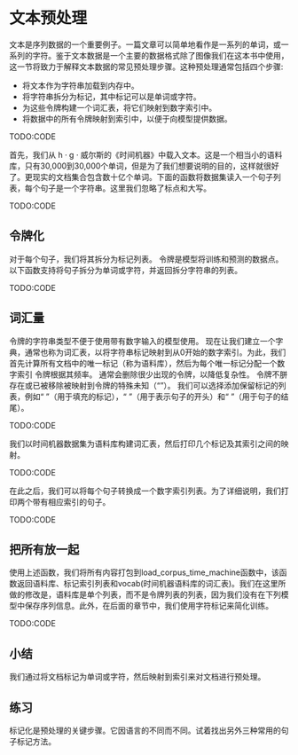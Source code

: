 

<!--
 * @version:
 * @Author:  StevenJokes https://github.com/StevenJokes
 * @Date: 2020-07-29 20:11:46
 * @LastEditors:  StevenJokes https://github.com/StevenJokes
 * @LastEditTime: 2020-07-29 20:16:44
 * @Description:translate by machine
 * @TODO::
 * @Reference:http://preview.d2l.ai/d2l-en/master/chapter_recurrent-neural-networks/text-preprocessing.html
-->

# 文本预处理

文本是序列数据的一个重要例子。一篇文章可以简单地看作是一系列的单词，或一系列的字符。鉴于文本数据是一个主要的数据格式除了图像我们在这本书中使用，这一节将致力于解释文本数据的常见预处理步骤。这种预处理通常包括四个步骤:

- 将文本作为字符串加载到内存中。
- 将字符串拆分为标记，其中标记可以是单词或字符。
- 为这些令牌构建一个词汇表，将它们映射到数字索引中。
- 将数据中的所有令牌映射到索引中，以便于向模型提供数据。

TODO:CODE

首先，我们从 h · g · 威尔斯的《时间机器》中载入文本。这是一个相当小的语料库，只有30,000到30,000个单词，但是为了我们想要说明的目的，这样就很好了。更现实的文档集合包含数十亿个单词。下面的函数将数据集读入一个句子列表，每个句子是一个字符串。这里我们忽略了标点和大写。

TODO:CODE

## 令牌化

对于每个句子，我们将其拆分为标记列表。 令牌是模型将训练和预测的数据点。 以下函数支持将句子拆分为单词或字符，并返回拆分字符串的列表。

TODO:CODE

## 词汇量

令牌的字符串类型不便于使用带有数字输入的模型使用。 现在让我们建立一个字典，通常也称为词汇表，以将字符串标记映射到从0开始的数字索引。为此，我们首先计算所有文档中的唯一标记（称为语料库），然后为每个唯一标记分配一个数字索引 令牌根据其频率。 通常会删除很少出现的令牌，以降低复杂性。 令牌不胼存在或已被移除被映射到令牌的特殊未知（“<unk>”）。 我们可以选择添加保留标记的列表，例如“ <pad>”（用于填充的标记），“ <bos>”（用于表示句子的开头）和“ <eos>”（用于句子的结尾）。

TODO:CODE

我们以时间机器数据集为语料库构建词汇表，然后打印几个标记及其索引之间的映射。

TODO:CODE

在此之后，我们可以将每个句子转换成一个数字索引列表。为了详细说明，我们打印两个带有相应索引的句子。

TODO:CODE

## 把所有放一起

使用上述函数，我们将所有内容打包到load_corpus_time_machine函数中，该函数返回语料库、标记索引列表和vocab(时间机器语料库的词汇表)。我们在这里所做的修改是，语料库是单个列表，而不是令牌列表的列表，因为我们没有在下列模型中保存序列信息。此外，在后面的章节中，我们使用字符标记来简化训练。

TODO:CODE

## 小结

我们通过将文档标记为单词或字符，然后映射到索引来对文档进行预处理。

## 练习

标记化是预处理的关键步骤。它因语言的不同而不同。试着找出另外三种常用的句子标记方法。
